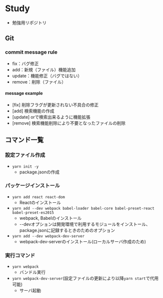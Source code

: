 # Study
 - 勉強用リポジトリ

## Git

### commit message rule
 - fix：バグ修正
 - add：新規（ファイル）機能追加
 - update：機能修正（バグではない）
 - remove：削除（ファイル）
 
 #### message example
  - [fix] 削除フラグが更新されない不具合の修正
  - [add] 検索機能の作成
  - [update] orで検索出来るように機能拡張
  - [remove] 検索機能削除により不要となったファイルの削除

## コマンド一覧

### 設定ファイル作成
 - `yarn init -y`
   - package.jsonの作成

### パッケージインストール
 - `yarn add react react-dom`
   - Reactのインストール
 - `yarn add --dev webpack babel-loader babel-core babel-preset-react babel-preset-es2015`
   - webpack, Babelのインストール
   - --devオプションは開発環境で利用するモジュールをインストール、package.jsonに記録するときのためのオプション
 - `yarn add --dev webpack-dev-server`
   - webpack-dev-serverのインストール(ローカルサーバ作成のため)
 
### 実行コマンド
 - `yarn webpack`
   - バンドル実行
 - `yarn webpack-dev-server`(設定ファイルの更新により以降`yarn start`で代用可能)
   - サーバ起動

